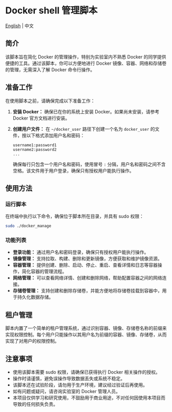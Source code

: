 # Docker shell 管理脚本

[English](https://github.com/ZhangIvan1/Docker-manager-shell/blob/main/README_EN.md) | 中文

## 简介

该脚本旨在简化 Docker 的管理操作，特别为实验室内不熟悉 Docker 的同学提供便捷的工具。通过该脚本，你可以方便地进行 Docker 镜像、容器、网络和存储卷的管理，无需深入了解 Docker 命令行操作。

## 准备工作

在使用脚本之前，请确保完成以下准备工作：

1. **安装 Docker：** 确保已在你的系统上安装 Docker。如果尚未安装，请参考 Docker 官方文档进行安装。

2. **创建用户文件：** 在 `~/docker_user` 路径下创建一个名为 `docker_user` 的文件，按以下格式添加用户名和密码：

    ```
    username1:password1
    username2:password2
    ...
    ```

    确保每行只包含一个用户名和密码，使用冒号 `:` 分隔，用户名和密码之间不含空格。该文件用于用户登录，确保只有授权用户能执行操作。

## 使用方法

### 运行脚本

在终端中执行以下命令，确保位于脚本所在目录，并具有 sudo 权限：

```bash
sudo ./docker_manage
```

### 功能列表

- **登录功能：** 通过用户名和密码登录，确保只有授权用户能执行操作。
- **镜像管理：** 支持拉取、构建、删除和更新镜像，方便获取和维护镜像资源。
- **容器管理：** 提供创建、删除、启动、停止、重启、查看详情和日志等容器操作，简化容器的管理流程。
- **网络管理：** 可以查看网络详情、创建和删除网络，帮助配置容器之间的网络连接。
- **存储卷管理：** 支持创建和删除存储卷，并能方便地将存储卷挂载到容器中，用于持久化数据存储。

## 租户管理

脚本内置了一个简单的租户管理系统，通过识别容器、镜像、存储卷名称的前缀来实现权限控制。每个用户只能操作以其用户名为前缀的容器、镜像、存储卷，从而实现了对用户的权限控制。

## 注意事项

- 使用该脚本需要 sudo 权限，请确保已获得执行 Docker 相关操作的授权。
- 操作时请谨慎，避免误操作导致数据丢失或系统不稳定。
- 该脚本还在试验阶段，请勿用于生产环境，建议经过验证后再使用。
- 如有问题或疑问，请咨询实验室的 Docker 管理人员。
- 本项目仅供学习和研究使用，不鼓励用于商业用途，不对任何因使用本项目而导致的任何损失负责。
